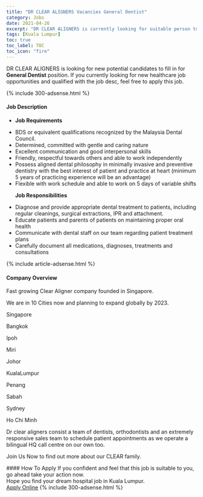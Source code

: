 ```yaml
---
title: "DR CLEAR ALIGNERS Vacancies General Dentist" 
category: Jobs 
date: 2021-04-26 
excerpt: "DR CLEAR ALIGNERS is currently looking for suitable person to fill in the General Dentist which positioned at Kuala Lumpur" 
tags: [Kuala Lumpur] 
toc: true 
toc_label: TOC 
toc_icon: "fire" 
--- 
```


<p>DR CLEAR ALIGNERS is looking for new potential candidates to fill in for <b>General Dentist</b> position. If you currently looking for new healthcare job opportunities and qualified with the job desc, feel free to apply this job.
</p>{% include 300-adsense.html %} 
<div><div><h4>Job Description</h4></div><div><div><span><div><ul><li><strong>Job Requirements</strong></li></ul><ul><li>BDS or equivalent qualifications recognized by the Malaysia Dental Council.</li><li>Determined, committed with gentle and caring nature</li><li>Excellent communication and good interpersonal skills</li><li>Friendly, respectful towards others and able to work independently</li><li>Possess aligned dental philosophy in minimally invasive and preventive dentistry with the best interest of patient and practice at heart (minimum 5 years of practicing experience will be an advantage)</li><li>Flexible with work schedule and able to work on 5 days of variable shifts</li></ul><p>&#160;&#160;&#160;&#160;&#160;&#160;<strong>Job Responsibilities</strong></p><ul><li>Diagnose and provide appropriate dental treatment to patients, including regular cleanings, surgical extractions, IPR and attachment.</li><li>Educate patients and parents of patients on maintaining proper oral health</li><li>Communicate with dental staff on our team regarding patient treatment plans</li><li>Carefully document all medications, diagnoses, treatments and consultations</li></ul></div></span></div></div></div> 
{% include article-adsense.html %} 
<div><div><h4>Company Overview</h4></div><div><div><span><div><p>Fast growing Clear Aligner company founded in Singapore.</p><p>We are in 10 Cities now and planning to expand globally by 2023.</p><p>Singapore</p><p>Bangkok</p><p>Ipoh</p><p>Miri</p><p>Johor</p><p>KualaLumpur</p><p>Penang</p><p>Sabah</p><p>Sydney</p><p>Ho Chi Minh</p><p>Dr clear aligners consist a team of dentists, orthodontists and an extremely responsive sales team to schedule patient appointments as we operate a bilingual&#160;HQ call centre on our own too.</p><p>Join Us Now to find out more about our CLEAR family.</p></div></span></div></div></div> 
#### How To Apply 
If you confident and feel that this job is suitable to you, go ahead take your action now. <br/> 
Hope you find your dream hospital job in Kuala Lumpur. <br/> 
<a href="https://www.jobstreet.com.my/en/job/general-dentist-4540004?jobId=jobstreet-my-job-4540004" class="btn btn--warning" target="_blank" rel="nofollow noopenner">Apply Online</a> 
{% include 300-adsense.html %} 